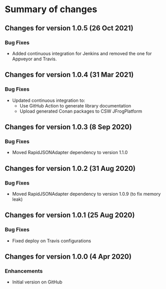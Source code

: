 # Summary of changes

## Changes for version 1.0.5 (26 Oct 2021)

### Bug Fixes

- Added continuous integration for Jenkins and removed the one for Appveyor and Travis.

## Changes for version 1.0.4 (31 Mar 2021)

### Bug Fixes

- Updated continuous integration to:
  - Use GitHub Action to generate library documentation
  - Upload generated Conan packages to CSW JFrogPlatform


## Changes for version 1.0.3 (8 Sep 2020)

### Bug Fixes

- Moved RapidJSONAdapter dependency to version 1.1.0


## Changes for version 1.0.2 (31 Aug 2020)

### Bug Fixes

- Moved RapidJSONAdapter dependency to version 1.0.9 (to fix memory leak)


## Changes for version 1.0.1 (25 Aug 2020)

### Bug Fixes

- Fixed deploy on Travis configurations


## Changes for version 1.0.0 (4 Apr 2020)

### Enhancements

- Initial version on GitHub

